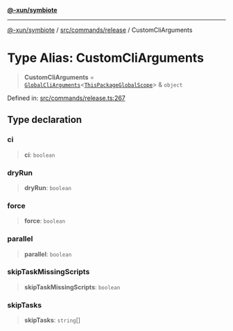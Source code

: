 [**@-xun/symbiote**](../../../../README.md)

***

[@-xun/symbiote](../../../../README.md) / [src/commands/release](../README.md) / CustomCliArguments

# Type Alias: CustomCliArguments

> **CustomCliArguments** = [`GlobalCliArguments`](../../../configure/type-aliases/GlobalCliArguments.md)\<[`ThisPackageGlobalScope`](../../../configure/enumerations/ThisPackageGlobalScope.md)\> & `object`

Defined in: [src/commands/release.ts:267](https://github.com/Xunnamius/symbiote/blob/c0ad42f4c6445e4425455b816e9c7314dfae3311/src/commands/release.ts#L267)

## Type declaration

### ci

> **ci**: `boolean`

### dryRun

> **dryRun**: `boolean`

### force

> **force**: `boolean`

### parallel

> **parallel**: `boolean`

### skipTaskMissingScripts

> **skipTaskMissingScripts**: `boolean`

### skipTasks

> **skipTasks**: `string`[]
